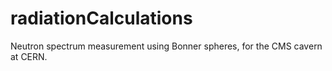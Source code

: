 radiationCalculations
=====================

Neutron spectrum measurement using Bonner spheres, for the CMS cavern at CERN.